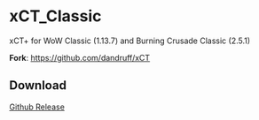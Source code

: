 # xCT_Classic
xCT+ for WoW Classic (1.13.7) and Burning Crusade Classic (2.5.1)


**Fork**: https://github.com/dandruff/xCT

## Download

[Github Release](https://github.com/Witnesscm/xCT_Classic/releases)
